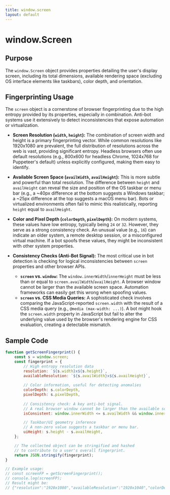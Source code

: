 ```yaml
---
title: window.screen
layout: default
---
```

# window.Screen
## Purpose
The `window.Screen` object provides properties detailing the user's display screen, including its total dimensions, available rendering space (excluding OS interface elements like taskbars), color depth, and orientation.

## Fingerprinting Usage
The `screen` object is a cornerstone of browser fingerprinting due to the high entropy provided by its properties, especially in combination. Anti-bot systems use it extensively to detect inconsistencies that expose automation or virtualization.

*   **Screen Resolution (`width`, `height`):** The combination of screen width and height is a primary fingerprinting vector. While common resolutions like 1920x1080 are prevalent, the full distribution of resolutions across the web is vast, providing significant entropy. Headless browsers often use default resolutions (e.g., 800x600 for headless Chrome, 1024x768 for Puppeteer's default) unless explicitly configured, making them easy to identify.

*   **Available Screen Space (`availWidth`, `availHeight`):** This is more subtle and powerful than total resolution. The difference between `height` and `availHeight` can reveal the size and position of the OS taskbar or menu bar (e.g., a ~40px difference at the bottom suggests a Windows taskbar; a ~25px difference at the top suggests a macOS menu bar). Bots or virtualized environments often fail to mimic this realistically, reporting `height` equal to `availHeight`.

*   **Color and Pixel Depth (`colorDepth`, `pixelDepth`):** On modern systems, these values have low entropy, typically being `24` or `32`. However, they serve as a strong consistency check. An unusual value (e.g., `16`) can indicate an older system, a remote desktop session, or a misconfigured virtual machine. If a bot spoofs these values, they might be inconsistent with other system properties.

*   **Consistency Checks (Anti-Bot Signal):** The most critical use in bot detection is checking for logical inconsistencies between `screen` properties and other browser APIs.
    *   **`screen` vs. `window`:** The `window.innerWidth`/`innerHeight` must be less than or equal to `screen.availWidth`/`availHeight`. A browser window cannot be larger than the available screen space. Automation frameworks can easily get this wrong when spoofing values.
    *   **`screen` vs. CSS Media Queries:** A sophisticated check involves comparing the JavaScript-reported `screen.width` with the result of a CSS media query (e.g., `@media (max-width: ...)`). A bot might hook the `screen.width` property in JavaScript but fail to alter the underlying value used by the browser's rendering engine for CSS evaluation, creating a detectable mismatch.

## Sample Code
```javascript
function getScreenFingerprint() {
    const s = window.screen;
    const fingerprint = {
        // High entropy resolution data
        resolution: `${s.width}x${s.height}`,
        availableResolution: `${s.availWidth}x${s.availHeight}`,
        
        // Color information, useful for detecting anomalies
        colorDepth: s.colorDepth,
        pixelDepth: s.pixelDepth,
        
        // Consistency check: A key anti-bot signal.
        // A real browser window cannot be larger than the available screen.
        isConsistent: window.innerWidth <= s.availWidth && window.innerHeight <= s.availHeight,

        // Taskbar/UI geometry inference
        // A non-zero value suggests a taskbar or menu bar.
        uiHeight: s.height - s.availHeight,
    };

    // The collected object can be stringified and hashed
    // to contribute to a user's overall fingerprint.
    return JSON.stringify(fingerprint);
}

// Example usage:
// const screenFP = getScreenFingerprint();
// console.log(screenFP);
// Result might be:
// {"resolution":"1920x1080","availableResolution":"1920x1040","colorDepth":24,"pixelDepth":24,"isConsistent":true,"uiHeight":40}
```
